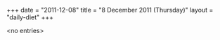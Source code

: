 +++
date = "2011-12-08"
title = "8 December 2011 (Thursday)"
layout = "daily-diet"
+++

<p>&lt;no entries&gt;</p>